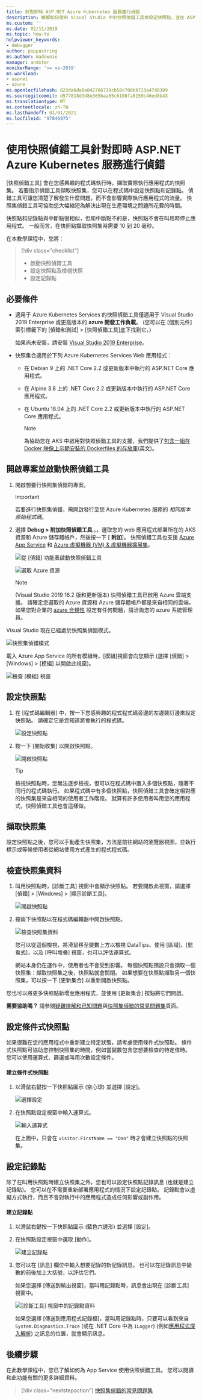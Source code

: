 ```yaml
---
title: 針對即時 ASP.NET Azure Kubernetes 服務進行偵錯
description: 瞭解如何使用 Visual Studio 中的快照偵錯工具來設定快照點，並在 ASP.NET Azure Kubernetes Services 的即時偵測時取得快照集。
ms.custom: ''
ms.date: 02/11/2019
ms.topic: how-to
helpviewer_keywords:
- debugger
author: poppastring
ms.author: madownie
manager: andster
monikerRange: '>= vs-2019'
ms.workload:
- aspnet
- azure
ms.openlocfilehash: 823da6da0a842766739cb50c700bb723a47d0309
ms.sourcegitcommit: d577818d3d8e365baa55c6108fa8159c46ed8b43
ms.translationtype: MT
ms.contentlocale: zh-TW
ms.lasthandoff: 01/01/2021
ms.locfileid: "97846975"
---
```

# <a name="debug-live-aspnet-azure-kubernetes-services-using-the-snapshot-debugger"></a>使用快照偵錯工具針對即時 ASP.NET Azure Kubernetes 服務進行偵錯

[快照偵錯工具] 會在您感興趣的程式碼執行時，擷取實際執行應用程式的快照集。 若要指示偵錯工具擷取快照集，您可以在程式碼中設定快照點和記錄點。 偵錯工具可讓您清楚了解發生什麼問題，而不會影響實際執行應用程式的流量。 快照集偵錯工具可協助您大幅縮短為解決出現在生產環境之問題所花費的時間。

快照點和記錄點與中斷點很相似，但和中斷點不的是，快照點不會在叫用時停止應用程式。 一般而言，在快照點擷取快照集時需要 10 到 20 毫秒。

在本教學課程中，您將：

> [!div class="checklist"]
> * 啟動快照偵錯工具
> * 設定快照點及檢視快照
> * 設定記錄點

## <a name="prerequisites"></a>必要條件

* 適用于 Azure Kubernetes Services 的快照偵錯工具僅適用于 Visual Studio 2019 Enterprise 或更高版本的 **azure 開發工作負載**。 (您可以在 [個別元件] 索引標籤下的 [偵錯和測試] > [快照偵錯工具]底下找到它。)

    如果尚未安裝，請安裝 [Visual Studio 2019 Enterprise](https://visualstudio.microsoft.com/vs/)。

* 快照集合適用於下列 Azure Kubernetes Services Web 應用程式：
  * 在 Debian 9 上的 .NET Core 2.2 或更新版本中執行的 ASP.NET Core 應用程式。
  * 在 Alpine 3.8 上的 .NET Core 2.2 或更新版本中執行的 ASP.NET Core 應用程式。
  * 在 Ubuntu 18.04 上的 .NET Core 2.2 或更新版本中執行的 ASP.NET Core 應用程式。

    > [!NOTE]
    > 為協助您在 AKS 中啟用對快照偵錯工具的支援，我們提供了[包含一組在 Docker 映像上示範安裝的 Dockerfiles 的存放庫](https://github.com/Microsoft/vssnapshotdebugger-docker)\(英文\)。

## <a name="open-your-project-and-start-the-snapshot-debugger"></a>開啟專案並啟動快照偵錯工具

1. 開啟想要行快照集偵錯的專案。

    > [!IMPORTANT]
    > 若要進行快照集偵錯，需開啟發行至您 Azure Kubernetes 服務的 *相同版本原始程式碼*。

1. 選擇 **Debug > 附加快照偵錯工具**.。。選取您的 web 應用程式部署所在的 AKS 資源和 Azure 儲存體帳戶，然後按一下 [ **附加**]。 快照偵錯工具也支援 [Azure App Service](debug-live-azure-applications.md) 和 [Azure 虛擬機器 (VM) & 虛擬機器擴展集](debug-live-azure-virtual-machines.md)。

    ![從 [偵錯] 功能表啟動快照偵錯工具](../debugger/media/snapshot-debug-menu-attach.png)

    ![選取 Azure 資源](../debugger/media/snapshot-select-azure-resource-aks.png)

    > [!NOTE]
    >  (Visual Studio 2019 16.2 版和更新版本) 快照偵錯工具已啟用 Azure 雲端支援。 請確定您選取的 Azure 資源和 Azure 儲存體帳戶都是來自相同的雲端。 如果您對企業的 [azure 合規性](https://azure.microsoft.com/overview/trusted-cloud/) 設定有任何問題，請洽詢您的 azure 系統管理員。

Visual Studio 現在已經處於快照集偵錯模式。

   ![快照集偵錯模式](../debugger/media/snapshot-message.png)

   載入 Azure App Service 的所有模組時，[模組]視窗會向您顯示 (選擇 [偵錯] > [Windows] > [模組] 以開啟此視窗)。

   ![檢查 [模組] 視窗](../debugger/media/snapshot-modules.png)

## <a name="set-a-snappoint"></a>設定快照點

1. 在 [程式碼編輯器] 中，按一下您感興趣的程式程式碼旁邊的左邊裝訂邊來設定快照點。 請確定它是您知道將會執行的程式碼。

   ![設定快照點](../debugger/media/snapshot-set-snappoint.png)

1. 按一下 [開始收集] 以開啟快照點。

   ![開啟快照點](../debugger/media/snapshot-start-collection.png)

    > [!TIP]
    > 檢視快照點時，您無法逐步檢視，但可以在程式碼中置入多個快照點，隨著不同行的程式碼執行。 如果程式碼中有多個快照點，快照偵錯工具會確定相對應的快照集是來自相同的使用者工作階段。 就算有許多使用者叫用您的應用程式，快照偵錯工具也會這樣做。

## <a name="take-a-snapshot"></a>擷取快照集

設定快照點之後，您可以手動產生快照集，方法是前往網站的瀏覽器視圖，並執行標示或等候使用者從網站使用方式產生的程式程式碼。

## <a name="inspect-snapshot-data"></a>檢查快照集資料

1. 叫用快照點時，[診斷工具] 視窗中會顯示快照點。 若要開啟此視窗，請選擇 [偵錯] > [Windows] > [顯示診斷工具]。

    ![開啟快照點](../debugger/media/snapshot-diagsession-window.png)

1. 按兩下快照點以在程式碼編輯器中開啟快照點。

    ![檢查快照集資料](../debugger/media/snapshot-inspect-data.png)

    您可以從這個檢視，將滑鼠移至變數上方以檢視 DataTips、使用 [區域]、[監看式]，以及 [呼叫堆疊] 視窗，也可以評估運算式。

    網站本身仍在運作中，使用者也不會受到影響。 每個快照點預設只會擷取一個快照集：擷取快照集之後，快照點就會關閉。 如果想要在快照點擷取另一個快照集，可以按一下 [更新集合] 以重新開啟快照點。

您也可以將更多快照點新增至應用程式，並使用 [更新集合] 按鈕將它們開啟。

**需要協助嗎？** 請參閱[疑難排解和已知問題](../debugger/debug-live-azure-apps-troubleshooting.md)與[快照集偵錯的常見問題集](../debugger/debug-live-azure-apps-faq.md)頁面。

## <a name="set-a-conditional-snappoint"></a>設定條件式快照點

如果很難在您的應用程式中重新建立特定狀態，請考慮使用條件式快照點。 條件式快照點可協助您控制快照集的時間，例如當變數包含您想要檢查的特定值時。 您可以使用運算式、篩選或叫用次數設定條件。

#### <a name="to-create-a-conditional-snappoint"></a>建立條件式快照點

1. 以滑鼠右鍵按一下快照點圖示 (空心球) 並選擇 [設定]。

   ![選擇設定](../debugger/media/snapshot-snappoint-settings.png)

1. 在快照點設定視窗中輸入運算式。

   ![輸入運算式](../debugger/media/snapshot-snappoint-conditions.png)

   在上圖中，只會在 `visitor.FirstName == "Dan"` 時才會建立快照點的快照集。

## <a name="set-a-logpoint"></a>設定記錄點

除了在叫用快照點時建立快照集之外，您也可以設定快照點記錄訊息 (也就是建立記錄點)。 您可以在不需要重新部署應用程式的情況下設定記錄點。 記錄點會以虛擬方式執行，而且不會對執行中的應用程式造成任何影響或副作用。

#### <a name="to-create-a-logpoint"></a>建立記錄點

1. 以滑鼠右鍵按一下快照點圖示 (藍色六邊形) 並選擇 [設定]。

1. 在快照點設定視窗中選取 [動作]。

    ![建立記錄點](../debugger/media/snapshot-logpoint.png)

1. 您可以在 [訊息] 欄位中輸入想要記錄的新記錄訊息。 也可以在記錄訊息中變數的前後加上大括號，以評估它們。

    如果您選擇 [傳送到輸出視窗]，當叫用記錄點時，訊息會出現在 [診斷工具] 視窗中。

    ![[診斷工具] 視窗中的記錄點資料](../debugger/media/snapshot-logpoint-output.png)

    如果您選擇 [傳送到應用程式記錄檔]，當叫用記錄點時，只要可以看到來自 `System.Diagnostics.Trace` (或在 .NET Core 中為 `ILogger`) (例如[應用程式深入解析](/azure/application-insights/app-insights-asp-net-trace-logs)) 之訊息的位置，就會顯示訊息。

## <a name="next-steps"></a>後續步驟

在此教學課程中，您已了解如何為 App Service 使用快照偵錯工具。 您可以閱讀和此功能有關的更多詳細資料。

> [!div class="nextstepaction"]
> [快照集偵錯的常見問題集](../debugger/debug-live-azure-apps-faq.md)